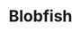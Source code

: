---
templateKey: blog-post
featuredpost: false
featuredimage: /assets/Blobfish.png
title: Blobfish
description: Fish~Submarine
testfield: 1600
---